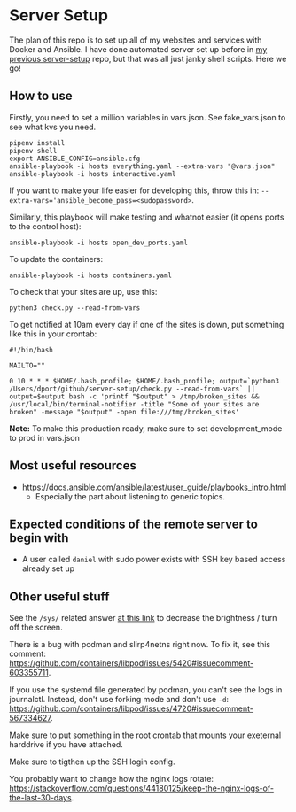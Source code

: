 # Server Setup
The plan of this repo is to set up all of my websites and services with Docker and Ansible. I have done automated server set up before in [my previous server-setup](https://github.com/banool/server-setup-old) repo, but that was all just janky shell scripts. Here we go!

## How to use
Firstly, you need to set a million variables in vars.json. See fake_vars.json to see what kvs you need.

```
pipenv install
pipenv shell
export ANSIBLE_CONFIG=ansible.cfg
ansible-playbook -i hosts everything.yaml --extra-vars "@vars.json"
ansible-playbook -i hosts interactive.yaml 
```
If you want to make your life easier for developing this, throw this in: `--extra-vars='ansible_become_pass=<sudopassword>`.

Similarly, this playbook will make testing and whatnot easier (it opens ports to the control host):
```
ansible-playbook -i hosts open_dev_ports.yaml
```

To update the containers:
```
ansible-playbook -i hosts containers.yaml
```

To check that your sites are up, use this:
```
python3 check.py --read-from-vars
```

To get notified at 10am every day if one of the sites is down, put something like this in your crontab:
```
#!/bin/bash

MAILTO=""

0 10 * * * $HOME/.bash_profile; $HOME/.bash_profile; output=`python3 /Users/dport/github/server-setup/check.py --read-from-vars` || output=$output bash -c 'printf "$output" > /tmp/broken_sites && /usr/local/bin/terminal-notifier -title "Some of your sites are broken" -message "$output" -open file:///tmp/broken_sites'
```

**Note:** To make this production ready, make sure to set development_mode to prod in vars.json

## Most useful resources
- https://docs.ansible.com/ansible/latest/user_guide/playbooks_intro.html
  - Especially the part about listening to generic topics.

## Expected conditions of the remote server to begin with
- A user called `daniel` with sudo power exists with SSH key based access already set up

## Other useful stuff
See the `/sys/` related answer [at this link](https://askubuntu.com/questions/149054)
to decrease the brightness / turn off the screen.

There is a bug with podman and slirp4netns right now. To fix it, see this comment: https://github.com/containers/libpod/issues/5420#issuecomment-603355711.

If you use the systemd file generated by podman, you can't see the logs in journalctl. Instead, don't use forking mode and don't use `-d`: https://github.com/containers/libpod/issues/4720#issuecomment-567334627.

Make sure to put something in the root crontab that mounts your exeternal harddrive if you have attached.

Make sure to tigthen up the SSH login config.

You probably want to change how the nginx logs rotate: https://stackoverflow.com/questions/44180125/keep-the-nginx-logs-of-the-last-30-days.

